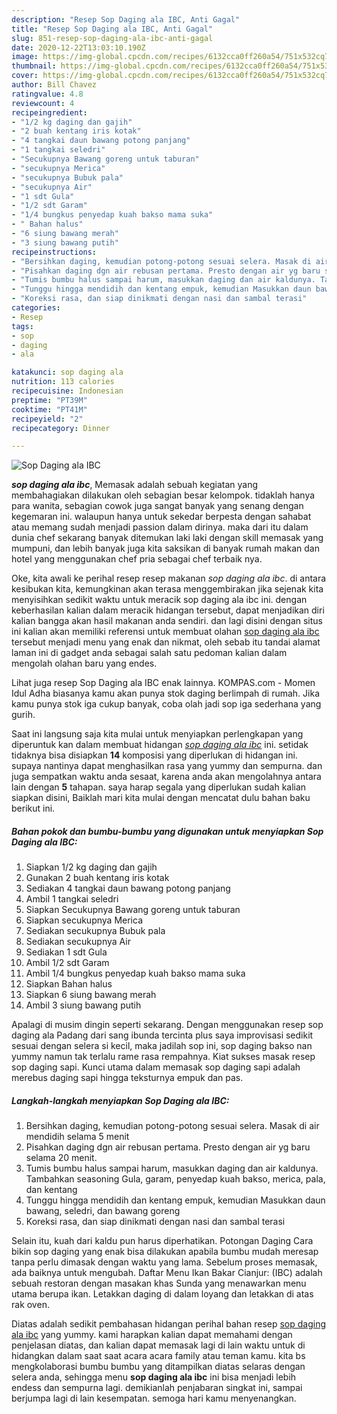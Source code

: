 ```yaml
---
description: "Resep Sop Daging ala IBC, Anti Gagal"
title: "Resep Sop Daging ala IBC, Anti Gagal"
slug: 851-resep-sop-daging-ala-ibc-anti-gagal
date: 2020-12-22T13:03:10.190Z
image: https://img-global.cpcdn.com/recipes/6132cca0ff260a54/751x532cq70/sop-daging-ala-ibc-foto-resep-utama.jpg
thumbnail: https://img-global.cpcdn.com/recipes/6132cca0ff260a54/751x532cq70/sop-daging-ala-ibc-foto-resep-utama.jpg
cover: https://img-global.cpcdn.com/recipes/6132cca0ff260a54/751x532cq70/sop-daging-ala-ibc-foto-resep-utama.jpg
author: Bill Chavez
ratingvalue: 4.8
reviewcount: 4
recipeingredient:
- "1/2 kg daging dan gajih"
- "2 buah kentang iris kotak"
- "4 tangkai daun bawang potong panjang"
- "1 tangkai seledri"
- "Secukupnya Bawang goreng untuk taburan"
- "secukupnya Merica"
- "secukupnya Bubuk pala"
- "secukupnya Air"
- "1 sdt Gula"
- "1/2 sdt Garam"
- "1/4 bungkus penyedap kuah bakso mama suka"
- " Bahan halus"
- "6 siung bawang merah"
- "3 siung bawang putih"
recipeinstructions:
- "Bersihkan daging, kemudian potong-potong sesuai selera. Masak di air mendidih selama 5 menit"
- "Pisahkan daging dgn air rebusan pertama. Presto dengan air yg baru selama 20 menit."
- "Tumis bumbu halus sampai harum, masukkan daging dan air kaldunya. Tambahkan seasoning Gula, garam, penyedap kuah bakso, merica, pala, dan kentang"
- "Tunggu hingga mendidih dan kentang empuk, kemudian Masukkan daun bawang, seledri, dan bawang goreng"
- "Koreksi rasa, dan siap dinikmati dengan nasi dan sambal terasi"
categories:
- Resep
tags:
- sop
- daging
- ala

katakunci: sop daging ala 
nutrition: 113 calories
recipecuisine: Indonesian
preptime: "PT39M"
cooktime: "PT41M"
recipeyield: "2"
recipecategory: Dinner

---
```



![Sop Daging ala IBC](https://img-global.cpcdn.com/recipes/6132cca0ff260a54/751x532cq70/sop-daging-ala-ibc-foto-resep-utama.jpg)

<b><i>sop daging ala ibc</i></b>, Memasak adalah sebuah kegiatan yang membahagiakan dilakukan oleh sebagian besar kelompok. tidaklah hanya para wanita, sebagian cowok juga sangat banyak yang senang dengan kegemaran ini. walaupun hanya untuk sekedar berpesta dengan sahabat atau memang sudah menjadi passion dalam dirinya. maka dari itu dalam dunia chef sekarang banyak ditemukan laki laki dengan skill memasak yang mumpuni, dan lebih banyak juga kita saksikan di banyak rumah makan dan hotel yang menggunakan chef pria sebagai chef terbaik nya.

Oke, kita awali ke perihal resep resep makanan <i>sop daging ala ibc</i>. di antara kesibukan kita, kemungkinan akan terasa menggembirakan jika sejenak kita menyisihkan sedikit waktu untuk meracik sop daging ala ibc ini. dengan keberhasilan kalian dalam meracik hidangan tersebut, dapat menjadikan diri kalian bangga akan hasil makanan anda sendiri. dan lagi disini dengan situs ini kalian akan memiliki referensi untuk membuat olahan <u>sop daging ala ibc</u> tersebut menjadi menu yang enak dan nikmat, oleh sebab itu tandai alamat laman ini di gadget anda sebagai salah satu pedoman kalian dalam mengolah olahan baru yang endes.

Lihat juga resep Sop Daging ala IBC enak lainnya. KOMPAS.com - Momen Idul Adha biasanya kamu akan punya stok daging berlimpah di rumah. Jika kamu punya stok iga cukup banyak, coba olah jadi sop iga sederhana yang gurih.


Saat ini langsung saja kita mulai untuk menyiapkan perlengkapan yang diperuntuk kan dalam membuat hidangan <u><i>sop daging ala ibc</i></u> ini. setidak tidaknya bisa disiapkan <b>14</b> komposisi yang diperlukan di hidangan ini. supaya nantinya dapat menghasilkan rasa yang yummy dan sempurna. dan juga sempatkan waktu anda sesaat, karena anda akan mengolahnya antara lain dengan <b>5</b> tahapan. saya harap segala yang diperlukan sudah kalian siapkan disini, Baiklah mari kita mulai dengan mencatat dulu bahan baku berikut ini.

<!--inarticleads1-->

##### Bahan pokok dan bumbu-bumbu yang digunakan untuk menyiapkan Sop Daging ala IBC:

1. Siapkan 1/2 kg daging dan gajih
1. Gunakan 2 buah kentang iris kotak
1. Sediakan 4 tangkai daun bawang potong panjang
1. Ambil 1 tangkai seledri
1. Siapkan Secukupnya Bawang goreng untuk taburan
1. Siapkan secukupnya Merica
1. Sediakan secukupnya Bubuk pala
1. Sediakan secukupnya Air
1. Sediakan 1 sdt Gula
1. Ambil 1/2 sdt Garam
1. Ambil 1/4 bungkus penyedap kuah bakso mama suka
1. Siapkan  Bahan halus
1. Siapkan 6 siung bawang merah
1. Ambil 3 siung bawang putih


Apalagi di musim dingin seperti sekarang. Dengan menggunakan resep sop daging ala Padang dari sang ibunda tercinta plus saya improvisasi sedikit sesuai dengan selera si kecil, maka jadilah sop ini, sop daging bakso nan yummy namun tak terlalu rame rasa rempahnya. Kiat sukses masak resep sop daging sapi. Kunci utama dalam memasak sop daging sapi adalah merebus daging sapi hingga teksturnya empuk dan pas. 

<!--inarticleads2-->

##### Langkah-langkah menyiapkan Sop Daging ala IBC:

1. Bersihkan daging, kemudian potong-potong sesuai selera. Masak di air mendidih selama 5 menit
1. Pisahkan daging dgn air rebusan pertama. Presto dengan air yg baru selama 20 menit.
1. Tumis bumbu halus sampai harum, masukkan daging dan air kaldunya. Tambahkan seasoning Gula, garam, penyedap kuah bakso, merica, pala, dan kentang
1. Tunggu hingga mendidih dan kentang empuk, kemudian Masukkan daun bawang, seledri, dan bawang goreng
1. Koreksi rasa, dan siap dinikmati dengan nasi dan sambal terasi


Selain itu, kuah dari kaldu pun harus diperhatikan. Potongan Daging Cara bikin sop daging yang enak bisa dilakukan apabila bumbu mudah meresap tanpa perlu dimasak dengan waktu yang lama. Sebelum proses memasak, ada baiknya untuk mengubah. Daftar Menu Ikan Bakar Cianjur: (IBC) adalah sebuah restoran dengan masakan khas Sunda yang menawarkan menu utama berupa ikan. Letakkan daging di dalam loyang dan letakkan di atas rak oven. 

Diatas adalah sedikit pembahasan hidangan perihal bahan resep <u>sop daging ala ibc</u> yang yummy. kami harapkan kalian dapat memahami dengan penjelasan diatas, dan kalian dapat memasak lagi di lain waktu untuk di hidangkan dalam saat saat acara acara family atau teman kamu. kita bs mengkolaborasi bumbu bumbu yang ditampilkan diatas selaras dengan selera anda, sehingga menu <b>sop daging ala ibc</b> ini bisa menjadi lebih endess dan sempurna lagi. demikianlah penjabaran singkat ini, sampai berjumpa lagi di lain kesempatan. semoga hari kamu menyenangkan.
